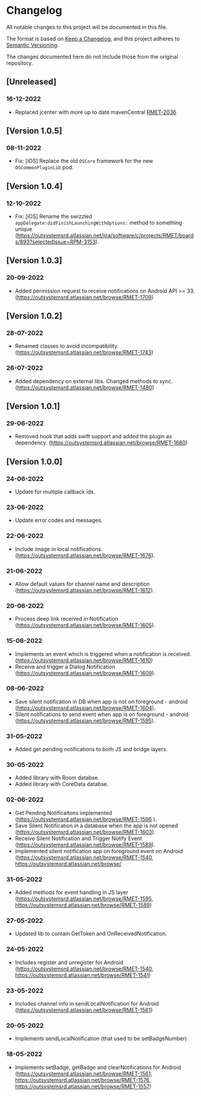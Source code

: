 # Changelog
All notable changes to this project will be documented in this file.

The format is based on [Keep a Changelog](https://keepachangelog.com/en/1.0.0/),
and this project adheres to [Semantic Versioning](https://semver.org/spec/v2.0.0.html).

The changes documented here do not include those from the original repository.

## [Unreleased]

### 16-12-2022
- Replaced jcenter with more up to date mavenCentral [RMET-2036](https://outsystemsrd.atlassian.net/browse/RMET-2036)

## [Version 1.0.5]

### 08-11-2022
- Fix: [iOS] Replace the old `OSCore` framework for the new `OSCommonPluginLib` pod.

## [Version 1.0.4]

### 12-10-2022
- Fix: [iOS] Rename the swizzled `appDelegate:didFinishLaunchingWithOptions:` method to something unique (https://outsystemsrd.atlassian.net/jira/software/c/projects/RMET/boards/893?selectedIssue=RPM-3153).

## [Version 1.0.3]

### 20-09-2022
- Added permission request to receive notifications on Android API >= 33. (https://outsystemsrd.atlassian.net/browse/RMET-1709)

## [Version 1.0.2]

### 28-07-2022
- Renamed classes to avoid incompatibility. (https://outsystemsrd.atlassian.net/browse/RMET-1743)

### 26-07-2022
- Added dependency on external libs. Changed methods to sync. (https://outsystemsrd.atlassian.net/browse/RMET-1480)

## [Version 1.0.1]

### 29-06-2022
- Removed hook that adds swift support and added the plugin as dependency. (https://outsystemsrd.atlassian.net/browse/RMET-1680)

## [Version 1.0.0]

### 24-06-2022
- Update for multiple callback ids.

### 23-06-2022
- Update error codes and messages.

### 22-06-2022
- Include image in local notifications. (https://outsystemsrd.atlassian.net/browse/RMET-1676).

### 21-06-2022
- Allow default values for channel name and description (https://outsystemsrd.atlassian.net/browse/RMET-1612).

### 20-06-2022
- Process deep link received in Notification (https://outsystemsrd.atlassian.net/browse/RMET-1605).

### 15-06-2022
- Implements an event which is triggered when a notification is received.(https://outsystemsrd.atlassian.net/browse/RMET-1610)
- Receive and trigger a Dialog Notification (https://outsystemsrd.atlassian.net/browse/RMET-1609).

### 08-06-2022
- Save silent notification in DB when app is not on foreground - android (https://outsystemsrd.atlassian.net/browse/RMET-1604).
- Silent notifications to send event when app is on foreground - android (https://outsystemsrd.atlassian.net/browse/RMET-1595).

### 31-05-2022
- Added get pending notifications to both JS and bridge layers.

### 30-05-2022
- Added library with Room databse.
- Added library with CoreData databse.

### 02-06-2022
- Get Pending Notificaitons implemented (https://outsystemsrd.atlassian.net/browse/RMET-1596 ).
- Save Silent Notification in a database when the app is not opened (https://outsystemsrd.atlassian.net/browse/RMET-1603).
- Receive Silent Notification and Trigger Notify Event (https://outsystemsrd.atlassian.net/browse/RMET-1589).
- Implemented silent notification app on foreground event on Android (https://outsystemsrd.atlassian.net/browse/RMET-1540, https://outsystemsrd.atlassian.net/browse/

### 31-05-2022
- Added methods for event handling in JS layer (https://outsystemsrd.atlassian.net/browse/RMET-1595, https://outsystemsrd.atlassian.net/browse/RMET-1589)

### 27-05-2022
- Updated lib to contain GetToken and OnReceivedNotification.

### 24-05-2022
- Includes register and unregister for Android (https://outsystemsrd.atlassian.net/browse/RMET-1540, https://outsystemsrd.atlassian.net/browse/RMET-1541)

### 23-05-2022
- Includes channel info in sendLocalNotification for Android (https://outsystemsrd.atlassian.net/browse/RMET-1561)

### 20-05-2022
- Implements sendLocalNotification (that used to be setBadgeNumber)

### 18-05-2022
- Implements setBadge, getBadge and clearNotifications for Android (https://outsystemsrd.atlassian.net/browse/RMET-1561, https://outsystemsrd.atlassian.net/browse/RMET-1576, https://outsystemsrd.atlassian.net/browse/RMET-1557)
